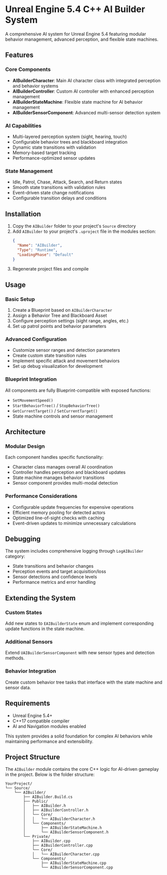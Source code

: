 # Unreal Engine 5.4 C++ AI Builder System

A comprehensive AI system for Unreal Engine 5.4 featuring modular behavior management, advanced perception, and flexible state machines.

## Features

### Core Components
- **AIBuilderCharacter**: Main AI character class with integrated perception and behavior systems
- **AIBuilderController**: Custom AI controller with enhanced perception management
- **AIBuilderStateMachine**: Flexible state machine for AI behavior management
- **AIBuilderSensorComponent**: Advanced multi-sensor detection system

### AI Capabilities
- Multi-layered perception system (sight, hearing, touch)
- Configurable behavior trees and blackboard integration
- Dynamic state transitions with validation
- Memory-based target tracking
- Performance-optimized sensor updates

### State Management
- Idle, Patrol, Chase, Attack, Search, and Return states
- Smooth state transitions with validation rules
- Event-driven state change notifications
- Configurable transition delays and conditions

## Installation

1. Copy the `AIBuilder` folder to your project's `Source` directory
2. Add `AIBuilder` to your project's `.uproject` file in the modules section:
   ```json
   {
     "Name": "AIBuilder",
     "Type": "Runtime",
     "LoadingPhase": "Default"
   }
   ```
3. Regenerate project files and compile

## Usage

### Basic Setup
1. Create a Blueprint based on `AIBuilderCharacter`
2. Assign a Behavior Tree and Blackboard Asset
3. Configure perception settings (sight range, angles, etc.)
4. Set up patrol points and behavior parameters

### Advanced Configuration
- Customize sensor ranges and detection parameters
- Create custom state transition rules
- Implement specific attack and movement behaviors
- Set up debug visualization for development

### Blueprint Integration
All components are fully Blueprint-compatible with exposed functions:
- `SetMovementSpeed()`
- `StartBehaviorTree()` / `StopBehaviorTree()`
- `GetCurrentTarget()` / `SetCurrentTarget()`
- State machine controls and sensor management

## Architecture

### Modular Design
Each component handles specific functionality:
- Character class manages overall AI coordination
- Controller handles perception and blackboard updates
- State machine manages behavior transitions
- Sensor component provides multi-modal detection

### Performance Considerations
- Configurable update frequencies for expensive operations
- Efficient memory pooling for detected actors
- Optimized line-of-sight checks with caching
- Event-driven updates to minimize unnecessary calculations

## Debugging

The system includes comprehensive logging through `LogAIBuilder` category:
- State transitions and behavior changes
- Perception events and target acquisition/loss
- Sensor detections and confidence levels
- Performance metrics and error handling

## Extending the System

### Custom States
Add new states to `EAIBuilderState` enum and implement corresponding update functions in the state machine.

### Additional Sensors
Extend `UAIBuilderSensorComponent` with new sensor types and detection methods.

### Behavior Integration
Create custom behavior tree tasks that interface with the state machine and sensor data.

## Requirements

- Unreal Engine 5.4+
- C++17 compatible compiler
- AI and Navigation modules enabled

This system provides a solid foundation for complex AI behaviors while maintaining performance and extensibility.

## Project Structure
The `AIBuilder` module contains the core C++ logic for AI-driven gameplay in the project. Below is the folder structure:

```
YourProject/
└── Source/
    └── AIBuilder/
        ├── AIBuilder.Build.cs
        ├── Public/
        │   ├── AIBuilder.h
        │   ├── AIBuilderController.h
        │   └── Core/
        │   │   └── AIBuilderCharacter.h
        │   └── Components/
        │       ├── AIBuilderStateMachine.h
        │       └── AIBuilderSensorComponent.h
        └── Private/
            ├── AIBuilder.cpp
            ├── AIBuilderController.cpp
            └── Core/
            │   └── AIBuilderCharacter.cpp
            └── Components/
                ├── AIBuilderStateMachine.cpp
                └── AIBuilderSensorComponent.cpp
